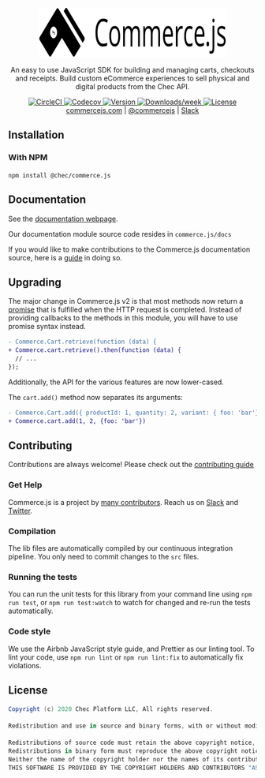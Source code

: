 <p align="center">
  <img src="https://raw.githubusercontent.com/chec/commercejs-examples/master/assets/logo.svg" width="380" height="100" />
</p>
<p align="center">
An easy to use JavaScript SDK for building and managing carts, checkouts and receipts. 
Build custom eCommerce experiences to sell physical and digital products from the Chec API.
</p>

<p align="center">
  <a href="https://circleci.com/gh/chec/commerce.js/tree/master">
    <img src="https://circleci.com/gh/chec/commerce.js/tree/master.svg?style=shield" alt="CircleCI" />
  </a>
  <a href="https://codecov.io/gh/chec/commerce.js">
    <img src="https://codecov.io/gh/chec/commerce.js/branch/master/graph/badge.svg" alt="Codecov" />
  </a>
  <a href="https://npmjs.org/package/@chec/commerce.js">
    <img src="https://img.shields.io/npm/v/@chec/commerce.js.svg" alt="Version" />
  </a>
  <a href="https://npmjs.org/package/@chec/commerce.js">
    <img src="https://img.shields.io/npm/dw/@chec/commerce.js.svg" alt="Downloads/week" />
  </a>
    <a href="https://github.com/chec/commerce.js/blob/master/package.json">
    <img src="https://img.shields.io/npm/l/@chec/commerce.js.svg" alt="License" />
  </a>
  <br>
  <a href="https://commercejs.com">commercejs.com</a> | <a href="https://twitter.com/commercejs">@commercejs</a> | <a href="http://slack.commercejs.com">Slack</a>
</p>


## Installation

### With NPM

`npm install @chec/commerce.js`

## Documentation

See the [documentation webpage](https://commercejs.com/docs).

Our documentation module source code resides in `commerce.js/docs`

If you would like to make contributions to the Commerce.js documentation source, here is a [guide](https://github.com/chec/commerce.js/blob/master/CONTRIBUTING.md) in doing so.

## Upgrading

The major change in Commerce.js v2 is that most methods now return a
[promise](https://developer.mozilla.org/en-US/docs/Web/JavaScript/Reference/Global_Objects/Promise) that is fulfilled
when the HTTP request is completed. Instead of providing callbacks to the methods in this module, you will have to use
promise syntax instead.

```diff
- Commerce.Cart.retrieve(function (data) {
+ Commerce.cart.retrieve().then(function (data) {
  // ...
});
```

Additionally, the API for the various features are now lower-cased.

The `cart.add()` method now separates its arguments:

```diff
- Commerce.Cart.add({ productId: 1, quantity: 2, variant: { foo: 'bar'} })
+ Commerce.cart.add(1, 2, {foo: 'bar'})
```

## Contributing
Contributions are always welcome! Please check out the [contributing guide](CONTRIBUTING.md)

### Get Help

Commerce.js is a project by [many contributors](https://github.com/chec/commerce.js/graphs/contributors). Reach us on [Slack](http://slack.commercejs.com) and [Twitter](https://twitter.com/commercejs).

### Compilation

The lib files are automatically compiled by our continuous integration pipeline. You only need to commit changes
to the `src` files.

### Running the tests

You can run the unit tests for this library from your command line using `npm run test`, or `npm run test:watch`
to watch for changed and re-run the tests automatically.

### Code style

We use the Airbnb JavaScript style guide, and Prettier as our linting tool. To lint your code, use `npm run lint`
or `npm run lint:fix` to automatically fix violations.

## License
```groovy
Copyright (c) 2020 Chec Platform LLC, All rights reserved.

Redistribution and use in source and binary forms, with or without modification, are permitted provided that the following conditions are met:

Redistributions of source code must retain the above copyright notice, this list of conditions and the following disclaimer.
Redistributions in binary form must reproduce the above copyright notice, this list of conditions and the following disclaimer in the documentation and/or other materials provided with the distribution.
Neither the name of the copyright holder nor the names of its contributors may be used to endorse or promote products derived from this software without specific prior written permission.
THIS SOFTWARE IS PROVIDED BY THE COPYRIGHT HOLDERS AND CONTRIBUTORS "AS IS" AND ANY EXPRESS OR IMPLIED WARRANTIES, INCLUDING, BUT NOT LIMITED TO, THE IMPLIED WARRANTIES OF MERCHANTABILITY AND FITNESS FOR A PARTICULAR PURPOSE ARE DISCLAIMED. IN NO EVENT SHALL THE COPYRIGHT HOLDER OR CONTRIBUTORS BE LIABLE FOR ANY DIRECT, INDIRECT, INCIDENTAL, SPECIAL, EXEMPLARY, OR CONSEQUENTIAL DAMAGES (INCLUDING, BUT NOT LIMITED TO, PROCUREMENT OF SUBSTITUTE GOODS OR SERVICES; LOSS OF USE, DATA, OR PROFITS; OR BUSINESS INTERRUPTION) HOWEVER CAUSED AND ON ANY THEORY OF LIABILITY, WHETHER IN CONTRACT, STRICT LIABILITY, OR TORT (INCLUDING NEGLIGENCE OR OTHERWISE) ARISING IN ANY WAY OUT OF THE USE OF THIS SOFTWARE, EVEN IF ADVISED OF THE POSSIBILITY OF SUCH DAMAGE.
```
